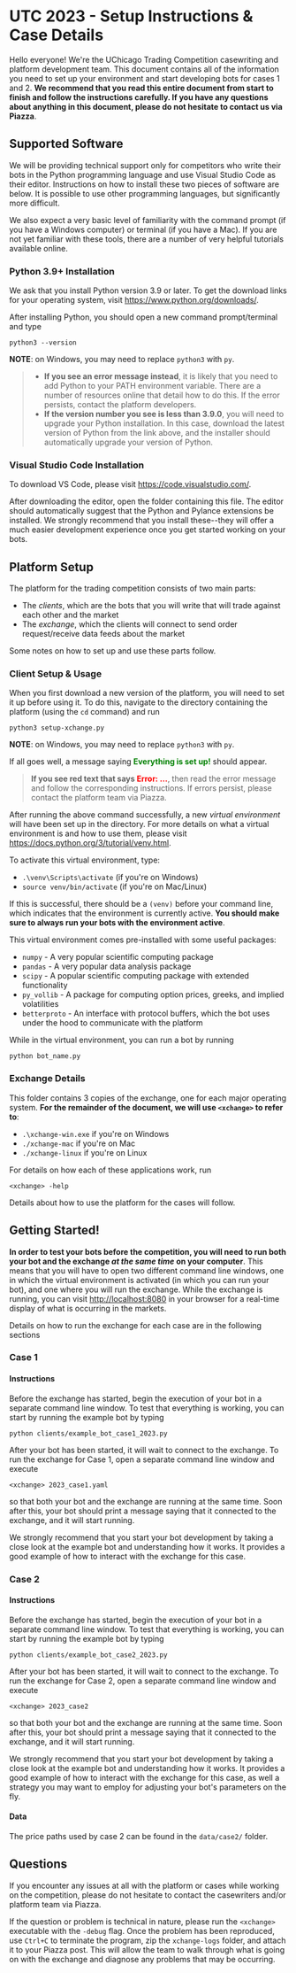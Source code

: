 # UTC 2023 - Setup Instructions & Case Details

Hello everyone! We're the UChicago Trading Competition casewriting and platform development team.
This document contains all of the information you need to set up your environment and start
developing bots for cases 1 and 2. **We recommend that you read this entire document from start to
finish and follow the instructions carefully. If you have any questions about anything in this
document, please do not hesitate to contact us via Piazza**.

## Supported Software
We will be providing technical support only for competitors who write their bots in the Python
programming language and use Visual Studio Code as their editor. Instructions on how to install
these two pieces of software are below. It is possible to use other programming languages, but
significantly more difficult.

We also expect a very basic level of familiarity with the command prompt (if you have a Windows
computer) or terminal (if you have a Mac). If you are not yet familiar with these tools, there are a
number of very helpful tutorials available online.

### Python 3.9+ Installation
We ask that you install Python version 3.9 or later. To get the download links for your operating
system, visit <https://www.python.org/downloads/>.

After installing Python, you should open a new command prompt/terminal and type

	python3 --version

**NOTE**: on Windows, you may need to replace `python3` with `py`.

> - **If you see an error message instead**, it is likely that you need to add Python to your PATH
>   environment variable. There are a number of resources online that detail how to do this. If the
>   error persists, contact the platform developers.
> - **If the version number you see is less than 3.9.0**, you will need to upgrade your Python
>   installation. In this case, download the latest version of Python from the link above, and the
>   installer should automatically upgrade your version of Python.

### Visual Studio Code Installation
To download VS Code, please visit <https://code.visualstudio.com/>.

After downloading the editor, open the folder containing this file. The editor should automatically
suggest that the Python and Pylance extensions be installed. We strongly recommend that you install
these--they will offer a much easier development experience once you get started working on your
bots.

## Platform Setup
The platform for the trading competition consists of two main parts:
- The *clients*, which are the bots that you will write that will trade against each other and the
  market
- The *exchange*, which the clients will connect to send order request/receive data feeds about the market

Some notes on how to set up and use these parts follow.
### Client Setup & Usage
When you first download a new version of the platform, you will need to set it up before using it.
To do this, navigate to the directory containing the platform (using the `cd` command) and run

    python3 setup-xchange.py

**NOTE**: on Windows, you may need to replace `python3` with `py`.

If all goes well, a message saying **<span style="color:green">Everything is set up!</span>** should
appear.
> **If you see red text that says <span style="color:red">Error: ...</span>**, then read the error message and follow the corresponding instructions. If errors persist, please contact the platform team via Piazza.

After running the above command successfully, a new *virtual environment* will have been set up in
the directory. For more details on what a virtual environment is and how to use them, please visit
<https://docs.python.org/3/tutorial/venv.html>.

To activate this virtual environment, type:

 - `.\venv\Scripts\activate` (if you're on Windows)
 - `source venv/bin/activate` (if you're on Mac/Linux)

If this is successful, there should be a `(venv)` before your command line, which indicates that the
environment is currently active. **You should make sure to always run your bots with the environment
active**.

This virtual environment comes pre-installed with some useful packages:
 - `numpy` - A very popular scientific computing package
 - `pandas` - A very popular data analysis package
 - `scipy` - A popular scientific computing package with extended functionality
 - `py_vollib` - A package for computing option prices, greeks, and implied volatilities
 - `betterproto` - An interface with protocol buffers, which the bot uses under the hood to
   communicate with the platform

While in the virtual environment, you can run a bot by running

    python bot_name.py

### Exchange Details
This folder contains 3 copies of the exchange, one for each major operating system. **For the
remainder of the document, we will use `<xchange>` to refer to**:

 - `.\xchange-win.exe` if you're on Windows
 - `./xchange-mac` if you're on Mac
 - `./xchange-linux` if you're on Linux

For details on how each of these applications work, run

    <xchange> -help

Details about how to use the platform for the cases will follow.

## Getting Started!
**In order to test your bots before the competition, you will need to run both your bot and the
exchange _at the same time_ on your computer**. This means that you will have to open two different
command line windows, one in which the virtual environment is activated (in which you can run your
bot), and one where you will run the exchange. While the exchange is running, you can visit
<http://localhost:8080> in your browser for a real-time display of what is occurring in the markets.

Details on how to run the exchange for each case are in the following sections
### Case 1
#### Instructions
Before the exchange has started, begin the execution of your bot in a separate command line window.
To test that everything is working, you can start by running the example bot by typing

    python clients/example_bot_case1_2023.py

After your bot has been started, it will wait to connect to the exchange. To run the exchange for
Case 1, open a separate command line window and execute

    <xchange> 2023_case1.yaml

so that both your bot and the exchange are running at the same time. Soon after this, your bot
should print a message saying that it connected to the exchange, and it will start running.

We strongly recommend that you start your bot development by taking a close look at the example bot
and understanding how it works. It provides a good example of how to interact with the exchange for
this case.

### Case 2
#### Instructions
Before the exchange has started, begin the execution of your bot in a separate command line window.
To test that everything is working, you can start by running the example bot by typing

    python clients/example_bot_case2_2023.py

After your bot has been started, it will wait to connect to the exchange. To run the exchange for
Case 2, open a separate command line window and execute

    <xchange> 2023_case2

so that both your bot and the exchange are running at the same time. Soon after this, your bot
should print a message saying that it connected to the exchange, and it will start running.

We strongly recommend that you start your bot development by taking a close look at the example bot and understanding how it works. It provides a good example of how to interact with the exchange for this case, as well a strategy you may want to employ for adjusting your bot's parameters on the fly.

#### Data
The price paths used by case 2 can be found in the `data/case2/` folder.

## Questions
If you encounter any issues at all with the platform or cases while working on the competition,
please do not hesitate to contact the casewriters and/or platform team via Piazza.

If the question or problem is technical in nature, please run the `<xchange>` executable with the
`-debug` flag. Once the problem has been reproduced, use `Ctrl+C` to terminate the program, zip the
`xchange-logs` folder, and attach it to your Piazza post. This will allow the team to walk through
what is going on with the exchange and diagnose any problems that may be occurring.